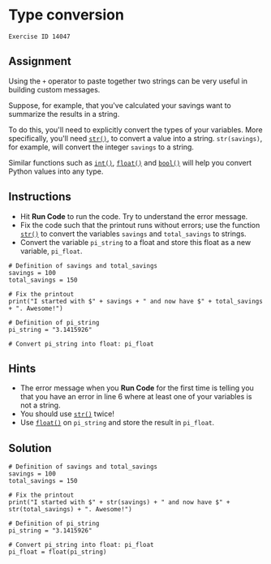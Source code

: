 
#  Type conversion

```
Exercise ID 14047
```

##  Assignment 

Using the `+` operator to paste together two strings can be very useful in building custom messages.

Suppose, for example, that you've calculated your savings want to summarize the results in a string.

To do this, you'll need to explicitly convert the types of your variables. More specifically, you'll need [`str()`](https://docs.python.org/3/library/functions.html#func-str), to convert a value into a string. `str(savings)`, for example, will convert the integer `savings` to a string.

Similar functions such as [`int()`](https://docs.python.org/3/library/functions.html#int), [`float()`](https://docs.python.org/3/library/functions.html#float) and [`bool()`](https://docs.python.org/3/library/functions.html#bool) will help you convert Python values into any type.

##  Instructions 

- Hit **Run Code** to run the code. Try to understand the error message.
- Fix the code such that the printout runs without errors; use the function [`str()`](https://docs.python.org/3/library/functions.html#func-str) to convert the variables `savings` and `total_savings` to strings.
- Convert the variable `pi_string` to a float and store this float as a new variable, `pi_float`.



```
# Definition of savings and total_savings
savings = 100
total_savings = 150

# Fix the printout
print("I started with $" + savings + " and now have $" + total_savings + ". Awesome!")

# Definition of pi_string
pi_string = "3.1415926"

# Convert pi_string into float: pi_float

```

##  Hints 

- The error message when you **Run Code** for the first time is telling you that you have an error in line 6 where at least one of your variables is not a string.
- You should use [`str()`](https://docs.python.org/3/library/functions.html#func-str) twice!
- Use [`float()`](https://docs.python.org/3/library/functions.html#float) on `pi_string` and store the result in `pi_float`.



##  Solution 

```
# Definition of savings and total_savings
savings = 100
total_savings = 150

# Fix the printout
print("I started with $" + str(savings) + " and now have $" + str(total_savings) + ". Awesome!")

# Definition of pi_string
pi_string = "3.1415926"

# Convert pi_string into float: pi_float
pi_float = float(pi_string)
```


